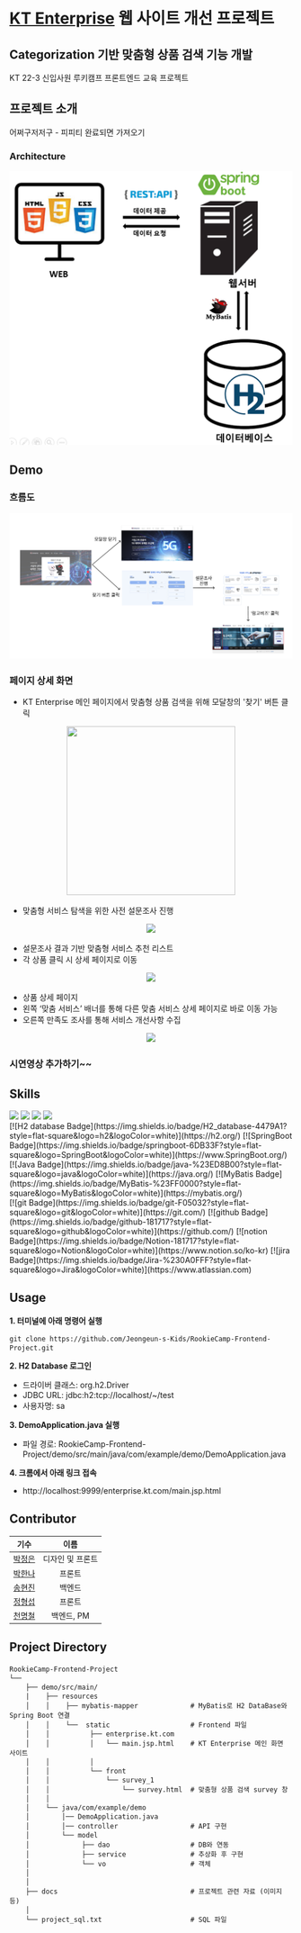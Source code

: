 # [KT Enterprise](https://enterprise.kt.com/main.jsp) 웹 사이트 개선 프로젝트
## Categorization 기반 맞춤형 상품 검색 기능 개발
KT 22-3 신입사원 루키캠프 프론트엔드 교육 프로젝트

## 프로젝트 소개
어쩌구저저구 - 피피티 완료되면 가져오기<br>
### <b> Architecture </b>
<p align="center">
<img src="./docs/기술스택.png">
</p>

## Demo
### <b> 흐름도 </b>
<p align="center">
<img src="./docs/흐름도.png">
</p>

### <b> 페이지 상세 화면 </b>
- KT Enterprise 메인 페이지에서 맞춤형 상품 검색을 위해 모달창의 '찾기' 버튼 클릭
<p align="center">
<img src="../docs/캡처1.png" width="300" height="300">
</p>

- 맞춤형 서비스 탐색을 위한 사전 설문조사 진행
<p align="center">
<img src="../docs/캡처2.png">
</p>

- 설문조사 결과 기반 맞춤형 서비스 추천 리스트
- 각 상품 클릭 시 상세 페이지로 이동
<p align="center">
<img src="../docs/캡처3.png">
</p>

- 상품 상세 페이지 
- 왼쪽 ‘맞춤 서비스’ 배너를 통해 다른 맞춤 서비스 상세 페이지로 바로 이동 가능 
- 오른쪽 만족도 조사를 통해 서비스 개선사항 수집

<p align="center">
<img src="../docs/캡처4.png">
</p>


### <b> 시연영상 추가하기~~ </b>

## Skills
<img src="https://img.shields.io/badge/HTML-E34F26?style=flat&logo=HTML5&logoColor=white">
<img src="https://img.shields.io/badge/CSS-1572B6?style=flat&logo=CSS3&logoColor=white">
<img src="https://img.shields.io/badge/JavaScript-F7DF1E?style=flat&logo=JavaScript&logoColor=black">
<img src="https://img.shields.io/badge/jQuery-0769AD?style=flat&logo=jQuery&logoColor=white">
<br>
[![H2 database Badge](https://img.shields.io/badge/H2_database-4479A1?style=flat-square&logo=h2&logoColor=white)](https://h2.org/)
[![SpringBoot Badge](https://img.shields.io/badge/springboot-6DB33F?style=flat-square&logo=SpringBoot&logoColor=white)](https://www.SpringBoot.org/)
[![Java Badge](https://img.shields.io/badge/java-%23ED8B00?style=flat-square&logo=java&logoColor=white)](https://java.org/)
[![MyBatis Badge](https://img.shields.io/badge/MyBatis-%23FF0000?style=flat-square&logo=MyBatis&logoColor=white)](https://mybatis.org/)
<br>
[![git Badge](https://img.shields.io/badge/git-F05032?style=flat-square&logo=git&logoColor=white)](https://git.com/)
[![github Badge](https://img.shields.io/badge/github-181717?style=flat-square&logo=github&logoColor=white)](https://github.com/)
[![notion Badge](https://img.shields.io/badge/Notion-181717?style=flat-square&logo=Notion&logoColor=white)](https://www.notion.so/ko-kr)
[![jira Badge](https://img.shields.io/badge/Jira-%230A0FFF?style=flat-square&logo=Jira&logoColor=white)](https://www.atlassian.com)




## Usage
<b>1. 터미널에 아래 명령어 실행</b>
```
git clone https://github.com/Jeongeun-s-Kids/RookieCamp-Frontend-Project.git
```

<b>2. H2 Database 로그인 <br></b>
- 드라이버 클래스: org.h2.Driver
- JDBC URL: jdbc:h2:tcp://localhost/~/test
- 사용자명: sa

<b>3. DemoApplication.java 실행 </b> <br>
- 파일 경로: RookieCamp-Frontend-Project/demo/src/main/java/com/example/demo/DemoApplication.java

<b>4. 크롬에서 아래 링크 접속 <br></b>
- http://localhost:9999/enterprise.kt.com/main.jsp.html



## Contributor

|기수|이름|
|:-----:|:-----:|
|[박정은](https://github.com/PJungeun)|디자인 및 프론트
|[박한나](https://github.com/hanna56)|프론트
|[송현진](https://github.com/ssonghj)|백엔드
|[정형섭](https://github.com/bluesky0960)|프론트
|[천명철](https://github.com/cmc9595)|백엔드, PM


## Project Directory
```shell
RookieCamp-Frontend-Project
└──                                
    ├── demo/src/main/  
    |    ├── resources
    │    │    ├── mybatis-mapper             # MyBatis로 H2 DataBase와 Spring Boot 연결
    │    │    └──  static                    # Frontend 파일
    │    │          ├── enterprise.kt.com    
    │    │          │   └── main.jsp.html    # KT Enterprise 메인 화면 사이트
    │    │          │
    │    │          └── front
    │    │              └── survey_1
    │    │                  └── survey.html  # 맞춤형 상품 검색 survey 창
    │    │
    │    └── java/com/example/demo
    │        │── DemoApplication.java
    │        │── controller                  # API 구현
    │        └── model
    │             ├── dao                    # DB와 연동
    │             ├── service                # 추상화 후 구현
    │             └── vo                     # 객체
    │    
    │ 
    ├── docs                                 # 프로젝트 관련 자료 (이미지 등)
    │ 
    └── project_sql.txt                      # SQL 파일
      
```
